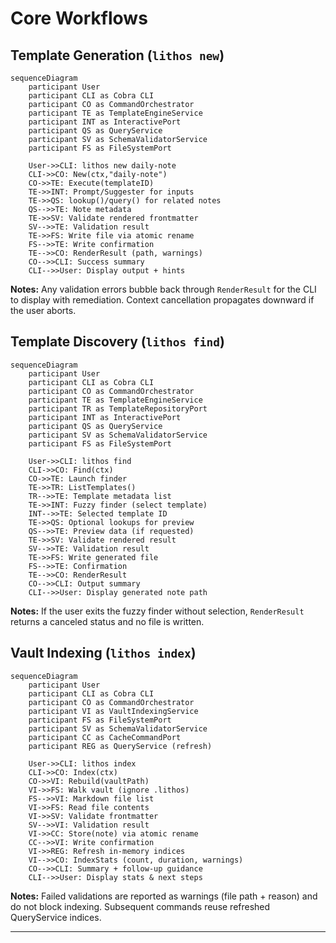# Core Workflows

## Template Generation (`lithos new`)

```mermaid
sequenceDiagram
    participant User
    participant CLI as Cobra CLI
    participant CO as CommandOrchestrator
    participant TE as TemplateEngineService
    participant INT as InteractivePort
    participant QS as QueryService
    participant SV as SchemaValidatorService
    participant FS as FileSystemPort

    User->>CLI: lithos new daily-note
    CLI->>CO: New(ctx,"daily-note")
    CO->>TE: Execute(templateID)
    TE->>INT: Prompt/Suggester for inputs
    TE->>QS: lookup()/query() for related notes
    QS-->>TE: Note metadata
    TE->>SV: Validate rendered frontmatter
    SV-->>TE: Validation result
    TE->>FS: Write file via atomic rename
    FS-->>TE: Write confirmation
    TE-->>CO: RenderResult (path, warnings)
    CO-->>CLI: Success summary
    CLI-->>User: Display output + hints
```

**Notes:** Any validation errors bubble back through `RenderResult` for the CLI to display with remediation. Context cancellation propagates downward if the user aborts.

## Template Discovery (`lithos find`)

```mermaid
sequenceDiagram
    participant User
    participant CLI as Cobra CLI
    participant CO as CommandOrchestrator
    participant TE as TemplateEngineService
    participant TR as TemplateRepositoryPort
    participant INT as InteractivePort
    participant QS as QueryService
    participant SV as SchemaValidatorService
    participant FS as FileSystemPort

    User->>CLI: lithos find
    CLI->>CO: Find(ctx)
    CO->>TE: Launch finder
    TE->>TR: ListTemplates()
    TR-->>TE: Template metadata list
    TE->>INT: Fuzzy finder (select template)
    INT-->>TE: Selected template ID
    TE->>QS: Optional lookups for preview
    QS-->>TE: Preview data (if requested)
    TE->>SV: Validate rendered result
    SV-->>TE: Validation result
    TE->>FS: Write generated file
    FS-->>TE: Confirmation
    TE-->>CO: RenderResult
    CO-->>CLI: Output summary
    CLI-->>User: Display generated note path
```

**Notes:** If the user exits the fuzzy finder without selection, `RenderResult` returns a canceled status and no file is written.

## Vault Indexing (`lithos index`)

```mermaid
sequenceDiagram
    participant User
    participant CLI as Cobra CLI
    participant CO as CommandOrchestrator
    participant VI as VaultIndexingService
    participant FS as FileSystemPort
    participant SV as SchemaValidatorService
    participant CC as CacheCommandPort
    participant REG as QueryService (refresh)

    User->>CLI: lithos index
    CLI->>CO: Index(ctx)
    CO->>VI: Rebuild(vaultPath)
    VI->>FS: Walk vault (ignore .lithos)
    FS-->>VI: Markdown file list
    VI->>FS: Read file contents
    VI->>SV: Validate frontmatter
    SV-->>VI: Validation result
    VI->>CC: Store(note) via atomic rename
    CC-->>VI: Write confirmation
    VI->>REG: Refresh in-memory indices
    VI-->>CO: IndexStats (count, duration, warnings)
    CO-->>CLI: Summary + follow-up guidance
    CLI-->>User: Display stats & next steps
```

**Notes:** Failed validations are reported as warnings (file path + reason) and do not block indexing. Subsequent commands reuse refreshed QueryService indices.

---

